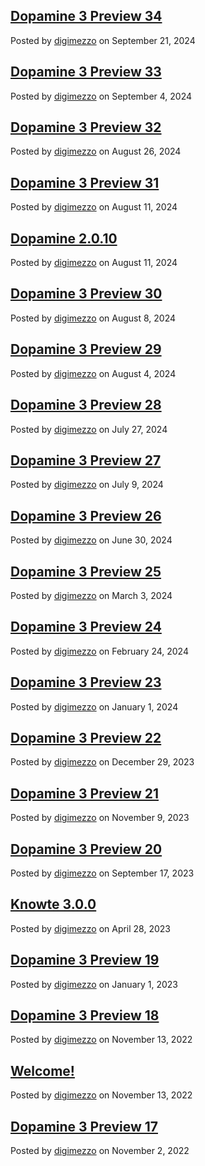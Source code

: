 ## [Dopamine 3 Preview 34](/site/blog/post/dopamine-3-preview-34)

Posted by [digimezzo](https://github.com/digimezzo/) on September 21, 2024

## [Dopamine 3 Preview 33](/site/blog/post/dopamine-3-preview-33)

Posted by [digimezzo](https://github.com/digimezzo/) on September 4, 2024

## [Dopamine 3 Preview 32](/site/blog/post/dopamine-3-preview-32)

Posted by [digimezzo](https://github.com/digimezzo/) on August 26, 2024

## [Dopamine 3 Preview 31](/site/blog/post/dopamine-3-preview-31)

Posted by [digimezzo](https://github.com/digimezzo/) on August 11, 2024

## [Dopamine 2.0.10](/site/blog/post/dopamine-2.0.10)

Posted by [digimezzo](https://github.com/digimezzo/) on August 11, 2024

## [Dopamine 3 Preview 30](/site/blog/post/dopamine-3-preview-30)

Posted by [digimezzo](https://github.com/digimezzo/) on August 8, 2024

## [Dopamine 3 Preview 29](/site/blog/post/dopamine-3-preview-29)

Posted by [digimezzo](https://github.com/digimezzo/) on August 4, 2024

## [Dopamine 3 Preview 28](/site/blog/post/dopamine-3-preview-28)

Posted by [digimezzo](https://github.com/digimezzo/) on July 27, 2024

## [Dopamine 3 Preview 27](/site/blog/post/dopamine-3-preview-27)

Posted by [digimezzo](https://github.com/digimezzo/) on July 9, 2024

## [Dopamine 3 Preview 26](/site/blog/post/dopamine-3-preview-26)

Posted by [digimezzo](https://github.com/digimezzo/) on June 30, 2024

## [Dopamine 3 Preview 25](/site/blog/post/dopamine-3-preview-25)

Posted by [digimezzo](https://github.com/digimezzo/) on March 3, 2024

## [Dopamine 3 Preview 24](/site/blog/post/dopamine-3-preview-24)

Posted by [digimezzo](https://github.com/digimezzo/) on February 24, 2024

## [Dopamine 3 Preview 23](/site/blog/post/dopamine-3-preview-23)

Posted by [digimezzo](https://github.com/digimezzo/) on January 1, 2024

## [Dopamine 3 Preview 22](/site/blog/post/dopamine-3-preview-22)

Posted by [digimezzo](https://github.com/digimezzo/) on December 29, 2023

## [Dopamine 3 Preview 21](/site/blog/post/dopamine-3-preview-21)

Posted by [digimezzo](https://github.com/digimezzo) on November 9, 2023

## [Dopamine 3 Preview 20](/site/blog/post/dopamine-3-preview-20)

Posted by [digimezzo](https://github.com/digimezzo) on September 17, 2023

## [Knowte 3.0.0](/site/blog/post/knowte-3.0.0)

Posted by [digimezzo](https://github.com/digimezzo) on April 28, 2023

## [Dopamine 3 Preview 19](/site/blog/post/dopamine-3-preview-19)

Posted by [digimezzo](https://github.com/digimezzo) on January 1, 2023

## [Dopamine 3 Preview 18](/site/blog/post/dopamine-3-preview-18)

Posted by [digimezzo](https://github.com/digimezzo) on November 13, 2022

## [Welcome!](/site/blog/post/welcome)

Posted by [digimezzo](https://github.com/digimezzo) on November 13, 2022

## [Dopamine 3 Preview 17](/site/blog/post/dopamine-3-preview-17)

Posted by [digimezzo](https://github.com/digimezzo) on November 2, 2022
